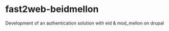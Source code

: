 fast2web-beidmellon
===================

Development of an authentication solution with eid &amp; mod_mellon on drupal
